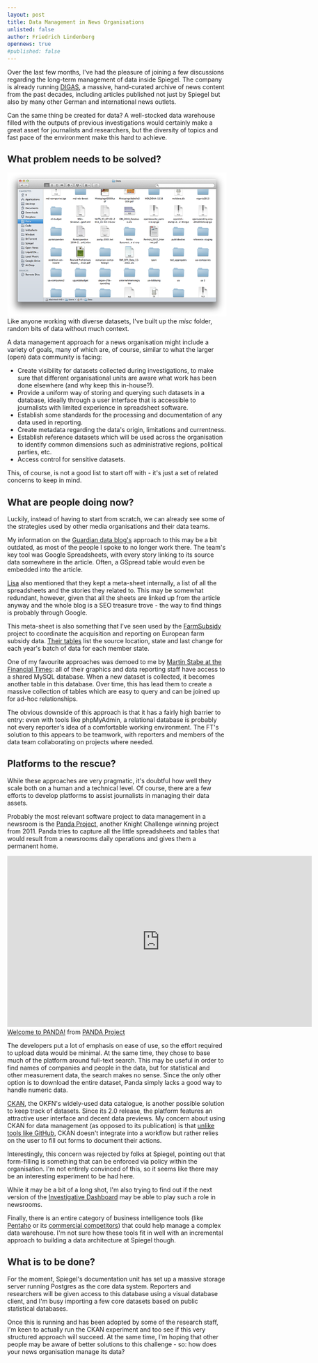 ```yaml
---
layout: post
title: Data Management in News Organisations
unlisted: false
author: Friedrich Lindenberg
opennews: true
#published: false
---
```


Over the last few months, I've had the pleasure of joining a few discussions regarding
the long-term management of data inside Spiegel. The company is already running
[DIGAS](http://www.oracle.com/technetwork/database/enterprise-edition/derspiegel-134111.pdf),
a massive, hand-curated archive of news content from the past
decades, including articles published not just by Spiegel but also by many
other German and international news outlets. 

Can the same thing be created for data? A well-stocked data warehouse filled
with the outputs of previous investigations would certainly make a great asset for
journalists and researchers, but the diversity of topics and fast pace of
the environment make this hard to achieve. 


What problem needs to be solved?
--------------------------------

<div class="captioned">
    <img src="/img/stuff.png" class="img-responsive">
    <div class="caption">
        Like anyone working with diverse datasets, I've built up the 
        <em>misc</em> folder, random bits of data without much 
        context.
    </div>
</div>

A data management approach for a news organisation might include a variety
of goals, many of which are, of course, similar to what the larger (open)
data community is facing:

* Create visibility for datasets collected during investigations, to make sure
  that different organisational units are aware what work has been done
  elsewhere (and why keep this in-house?).
* Provide a uniform way of storing and querying such datasets in a database, 
  ideally through a user interface that is accessible to journalists with 
  limited experience in spreadsheet software. 
* Establish some standards for the processing and documentation of any data
  used in reporting.
* Create metadata regarding the data's origin, limitations and currentness. 
* Establish reference datasets which will be used across the organisation to 
  identify common dimensions such as administrative regions, political parties,
  etc.
* Access control for sensitive datasets.

This, of course, is not a good list to start off with - it's just a set of
related concerns to keep in mind. 


What are people doing now?
--------------------------

Luckily, instead of having to start from scratch, we can already see some of the
strategies used by other media organisations and their data teams. 

My information on the [Guardian data blog's](http://www.theguardian.com/news/datablog) approach to this may be a bit
outdated, as most of the people I spoke to no longer work there. The
team's key tool was Google Spreadsheets, with every story linking to its
source data somewhere in the article. Often, a GSpread table would even
be embedded into the article.

[Lisa](http://objectgroup.org/) also mentioned that they kept a meta-sheet internally, a list of
all the spreadsheets and the stories they related to. This may be
somewhat redundant, however, given that all the sheets are linked up
from the article anyway and the whole blog is a SEO treasure trove - the
way to find things is probably through Google.

This meta-sheet is also something that I've seen used by the [FarmSubsidy](http://farmsubsidy.openspending.org/)
project to coordinate the acquisition and reporting on European farm 
subsidy data. [Their tables](https://docs.google.com/spreadsheet/ccc?key=0Ajagl3TOC7X_dFlzQ0ljaUxUWVNmNE40TGdweWNlcEE#gid=5) list the source location, state and last change 
for each year's batch of data for each member state. 

One of my favourite approaches was demoed to me by [Martin Stabe at the
Financial Times](http://www.ft.com/intl/interactive): all of their graphics and data reporting staff have
access to a shared MySQL database. When a new dataset is collected, it
becomes another table in this database. Over time, this has lead them to
create a massive collection of tables which are easy to query and can be
joined up for ad-hoc relationships.

The obvious downside of this approach is that it has a fairly high
barrier to entry: even with tools like phpMyAdmin, a relational database
is probably not every reporter's idea of a comfortable working
environment. The FT's solution to this appears to be teamwork, with
reporters and members of the data team collaborating on projects where
needed.


Platforms to the rescue?
------------------------

While these approaches are very pragmatic, it's doubtful how well they scale
both on a human and a technical level. Of course, there are a few efforts 
to develop platforms to assist journalists in managing their data assets.

Probably the most relevant software project to data management in a
newsroom is the [Panda Project](http://pandaproject.net/), another Knight Challenge winning project from 2011.
Panda tries to capture all the little spreadsheets and tables that would
result from a newsrooms daily operations and gives them a permanent
home.

<div class="captioned">
    <iframe src="http://player.vimeo.com/video/47684166" width="700" height="393" frameborder="0" webkitAllowFullScreen mozallowfullscreen allowFullScreen></iframe>
    <div class="caption">
        <a href="http://vimeo.com/47684166">Welcome to PANDA!</a> from <a href="http://vimeo.com/pandaproject">PANDA Project</a>
    </div>
</div>

The developers put a lot of emphasis on ease of use, so the effort
required to upload data would be minimal. At the same time, they chose to
base much of the platform around full-text search. This may be useful in
order to find names of companies and people in the data, but for statistical
and other measurement data, the search makes no sense. Since the only
other option is to download the entire dataset, Panda simply lacks a
good way to handle numeric data. 

[CKAN](http://ckan.org/), the OKFN's widely-used data catalogue, is another possible solution to
keep track of datasets. Since its 2.0 release, the platform features an
attractive user interface and decent data previews. My concern about using 
CKAN for data management (as opposed to its publication) is that [unlike tools
like GitHub](http://nvie.com/posts/a-successful-git-branching-model/), CKAN doesn't integrate into a workflow but rather relies on the user to fill out forms to document their actions. 

Interestingly, this concern was rejected by folks at Spiegel, pointing out
that form-filling is something that can be enforced via policy within the 
organisation. I'm not entirely convinced of this, so it seems like there may 
be an interesting experiment to be had here.

While it may be a bit of a long shot, I'm also trying to find out if the next 
version of the [Investigative Dashboard](http://www.investigativedashboard.org/)
may be able to play such a role in newsrooms. 

Finally, there is an entire category of business intelligence tools (like [Pentaho](http://www.pentaho.com/) or its 
[commercial competitors](http://en.wikipedia.org/wiki/Business_intelligence_tools#Proprietary_products))
that could help manage a complex data warehouse. I'm not sure how these tools
fit in well with an incremental approach to building a data architecture at 
Spiegel though.


What is to be done?
-------------------

For the moment, Spiegel's documentation unit has set up a massive storage 
server running Postgres as the core data system. Reporters and researchers will 
be given access to this database using a visual database client, and I'm 
busy importing a few core datasets based on public statistical databases.

Once this is running and has been adopted by some of the research staff, 
I'm keen to actually run the CKAN experiment and too see if this very structured
approach will succeed. At the same time, I'm hoping that other people 
may be aware of better solutions to this challenge - so: how does your 
news organisation manage its data?
